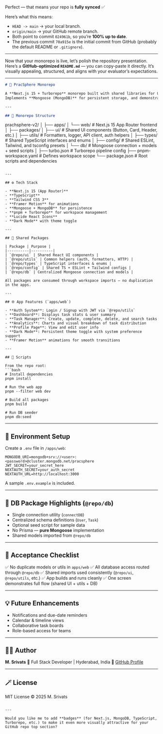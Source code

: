 Perfect — that means your repo is **fully synced** ✅

Here’s what this means:

* `HEAD -> main` → your local branch.
* `origin/main` → your GitHub remote branch.
* Both point to commit `024961b`, so you’re **100% up to date**.
* The previous commit `70a915e` is the initial commit from GitHub (probably the default README or `.gitignore`).

---

Now that your monorepo is live, let’s polish the repository presentation.
Here’s a **GitHub-optimized `README.md`** — you can copy-paste it directly.
It’s visually appealing, structured, and aligns with your evaluator’s expectations.

---

```markdown
# 🧩 PracSphere Monorepo

A **Next.js 15 + Turborepo** monorepo built with shared libraries for UI, Utils, Types, Config, and Database.  
Implements **Mongoose (MongoDB)** for persistent storage, and demonstrates a complete **task management workflow** using shared packages across the repo.

---

## 📂 Monorepo Structure

```

prachsphere-v2/
│
├── apps/
│   └── web/                     # Next.js 15 App Router frontend
│
├── packages/
│   ├── ui/                      # Shared UI components (Button, Card, Header, etc.)
│   ├── utils/                   # Formatters, logger, API client, auth helpers
│   ├── types/                   # Shared TypeScript interfaces and enums
│   ├── config/                  # Shared ESLint, Tailwind, and tsconfig presets
│   └── db/                      # Mongoose connection + models + seed scripts
│
├── turbo.json                   # Turborepo pipeline config
├── pnpm-workspace.yaml          # Defines workspace scope
└── package.json                 # Root scripts and dependencies

````

---

## ⚙️ Tech Stack

- **Next.js 15 (App Router)**  
- **TypeScript**  
- **Tailwind CSS 3**  
- **Framer Motion** for animations  
- **Mongoose + MongoDB** for persistence  
- **pnpm + Turborepo** for workspace management  
- **Lucide React Icons**  
- **Dark Mode** with theme toggle  

---

## 🧱 Shared Packages

| Package | Purpose |
|----------|----------|
| `@repo/ui` | Shared React UI components |
| `@repo/utils` | Common helpers (auth, formatters, HTTP) |
| `@repo/types` | TypeScript interfaces & enums |
| `@repo/config` | Shared TS + ESLint + Tailwind configs |
| `@repo/db` | Centralized Mongoose connection and models |

All packages are consumed through workspace imports — no duplication in the apps.

---

## 🌐 App Features (`apps/web`)

- **Auth System**: Login / Signup with JWT via `@repo/utils`  
- **Dashboard**: Displays task stats & user summary  
- **Task Manager**: Create, update, complete, delete, and search tasks  
- **Analytics**: Charts and visual breakdown of task distribution  
- **Profile Page**: View and edit user info  
- **Dark Mode**: Persistent theme toggle with system preference support  
- **Framer Motion** animations for smooth transitions  

---

## 🧰 Scripts

From the repo root:
```bash
# Install dependencies
pnpm install

# Run the web app
pnpm --filter web dev

# Build all packages
pnpm build

# Run DB seeder
pnpm db:seed
````

---

## 🌿 Environment Setup

Create a `.env` file in `/apps/web`:

```
MONGODB_URI=mongodb+srv://<user>:<password>@cluster.mongodb.net/pracsphere
JWT_SECRET=your_secret_here
NEXTAUTH_SECRET=your_auth_secret
NEXTAUTH_URL=http://localhost:3000
```

A sample `.env.example` is included.

---

## 🧩 DB Package Highlights (`@repo/db`)

* Single connection utility (`connectDB`)
* Centralized schema definitions (`User`, `Task`)
* Optional seed script for sample data
* No Prisma — **pure Mongoose** implementation
* Shared models imported from `@repo/db`

---

## 🧭 Acceptance Checklist

✅ No duplicate models or utils in `apps/web`
✅ All database access routed through `@repo/db`
✅ Shared imports used consistently (`@repo/ui`, `@repo/utils`, etc.)
✅ App builds and runs cleanly
✅ One screen demonstrates full flow (shared UI + utils + DB)

---

## 💡 Future Enhancements

* Notifications and due-date reminders
* Calendar & timeline views
* Collaborative task boards
* Role-based access for teams

---

## 👨‍💻 Author

**M. Srivats**
💼 Full Stack Developer | Hyderabad, India
🔗 [GitHub Profile](https://github.com/Srivats7112004)

---

## 🪄 License

MIT License © 2025 M. Srivats

```

---

Would you like me to add **badges** (for Next.js, MongoDB, TypeScript, Turborepo, etc.) to make it even more visually attractive for your GitHub repo top section?
```
